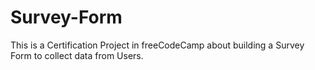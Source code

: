 # Survey-Form
This is a Certification Project in freeCodeCamp about building a Survey Form to collect data from Users.
